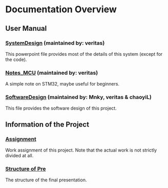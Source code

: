 # Documentation Overview

## User Manual

### [SystemDesign](/doc/SystemDesign.pptx) (maintained by: veritas)

This powerpoint file provides most of the details of this system (except for the code).

### [Notes_MCU](/doc/Notes_MCU.pptx) (maintained by: veritas)

A simple note on STM32, maybe useful for beginners.

### [SoftwareDesign](/doc/SoftwareDesign.md) (maintained by: Mnky, veritas & chaoyiL)

This file provides the software design of this project.

## Information of the Project

### [Assignment](/doc/Assignment.md)

Work assignment of this project. Note that the actual work is not strictly divided at all.

### [Structure of Pre](/doc/Structure_of_Pre.txt)

The structure of the final presentation.

